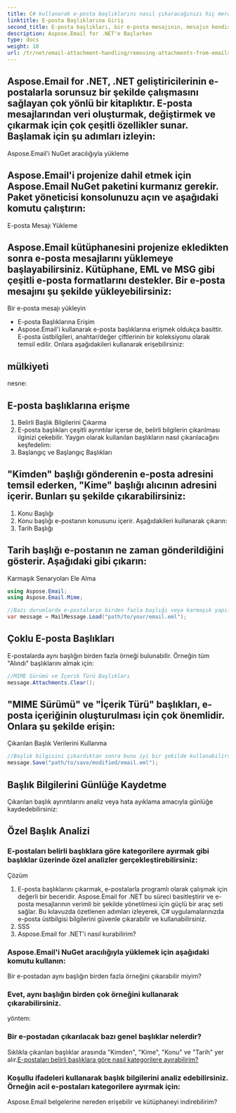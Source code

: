 ```yaml
---
title: C# kullanarak e-posta başlıklarını nasıl çıkaracağınızı hiç merak ettiniz mi? E-posta başlıkları gönderen, alıcı, konu ve diğer çeşitli ayrıntılar hakkında değerli bilgiler içerir. Bu kılavuzda, güçlü Aspose.Email for .NET kütüphanesini kullanarak e-posta başlıklarını çıkarma işleminde size adım adım yol göstereceğiz. Bu kitaplık, .NET uygulamalarınızda e-postalarla çalışmak için kapsamlı bir dizi özellik sağlar.
linktitle: E-posta Başlıklarına Giriş
second_title: E-posta başlıkları, bir e-posta mesajının, mesajın kendisi hakkında meta veriler sağlayan temel bileşenleridir. Bunlar, gönderenin e-posta adresi, alıcının e-posta adresi, konu, tarih ve daha fazlası gibi bilgileri içerir. E-posta başlıklarını ayıklamak, e-postaların doğruluğunu analiz etmek, e-postanın yolunu izlemek ve mesajları kategorilere ayırmak gibi çeşitli amaçlar için kullanışlıdır.
description: Aspose.Email for .NET'e Başlarken
type: docs
weight: 18
url: /tr/net/email-attachment-handling/removing-attachments-from-emails-csharp-implementation/
---
```


## Aspose.Email for .NET, .NET geliştiricilerinin e-postalarla sorunsuz bir şekilde çalışmasını sağlayan çok yönlü bir kitaplıktır. E-posta mesajlarından veri oluşturmak, değiştirmek ve çıkarmak için çok çeşitli özellikler sunar. Başlamak için şu adımları izleyin:

Aspose.Email'i NuGet aracılığıyla yükleme

## Aspose.Email'i projenize dahil etmek için Aspose.Email NuGet paketini kurmanız gerekir. Paket yöneticisi konsolunuzu açın ve aşağıdaki komutu çalıştırın:

E-posta Mesajı Yükleme

## Aspose.Email kütüphanesini projenize ekledikten sonra e-posta mesajlarını yüklemeye başlayabilirsiniz. Kütüphane, EML ve MSG gibi çeşitli e-posta formatlarını destekler. Bir e-posta mesajını şu şekilde yükleyebilirsiniz:

 Bir e-posta mesajı yükleyin

- E-posta Başlıklarına Erişim
-  Aspose.Email'i kullanarak e-posta başlıklarına erişmek oldukça basittir. E-posta üstbilgileri, anahtar/değer çiftlerinin bir koleksiyonu olarak temsil edilir. Onlara aşağıdakileri kullanarak erişebilirsiniz:

##  mülkiyeti

 nesne:

##  E-posta başlıklarına erişme

1. Belirli Başlık Bilgilerini Çıkarma
2. E-posta başlıkları çeşitli ayrıntılar içerse de, belirli bilgilerin çıkarılması ilginizi çekebilir. Yaygın olarak kullanılan başlıkların nasıl çıkarılacağını keşfedelim:
3. Başlangıç ve Başlangıç Başlıkları

## "Kimden" başlığı gönderenin e-posta adresini temsil ederken, "Kime" başlığı alıcının adresini içerir. Bunları şu şekilde çıkarabilirsiniz:

1. Konu Başlığı
2. Konu başlığı e-postanın konusunu içerir. Aşağıdakileri kullanarak çıkarın:
3. Tarih Başlığı

## Tarih başlığı e-postanın ne zaman gönderildiğini gösterir. Aşağıdaki gibi çıkarın:

Karmaşık Senaryoları Ele Alma

```csharp
using Aspose.Email;
using Aspose.Email.Mime;

//Bazı durumlarda e-postaların birden fazla başlığı veya karmaşık yapılara sahip başlıkları olabilir. Aspose.Email kütüphanesi bu tür senaryoların yönetimini kolaylaştırır:
var message = MailMessage.Load("path/to/your/email.eml");
```

## Çoklu E-posta Başlıkları

E-postalarda aynı başlığın birden fazla örneği bulunabilir. Örneğin tüm "Alındı" başlıklarını almak için:

```csharp
//MIME Sürümü ve İçerik Türü Başlıkları
message.Attachments.Clear();
```

## "MIME Sürümü" ve "İçerik Türü" başlıkları, e-posta içeriğinin oluşturulması için çok önemlidir. Onlara şu şekilde erişin:

Çıkarılan Başlık Verilerini Kullanma

```csharp
//Başlık bilgisini çıkardıktan sonra bunu iyi bir şekilde kullanabilirsiniz:
message.Save("path/to/save/modified/email.eml");
```

## Başlık Bilgilerini Günlüğe Kaydetme

Çıkarılan başlık ayrıntılarını analiz veya hata ayıklama amacıyla günlüğe kaydedebilirsiniz:

## Özel Başlık Analizi

### E-postaları belirli başlıklara göre kategorilere ayırmak gibi başlıklar üzerinde özel analizler gerçekleştirebilirsiniz:

Çözüm
1. E-posta başlıklarını çıkarmak, e-postalarla programlı olarak çalışmak için değerli bir beceridir. Aspose.Email for .NET bu süreci basitleştirir ve e-posta mesajlarının verimli bir şekilde yönetilmesi için güçlü bir araç seti sağlar. Bu kılavuzda özetlenen adımları izleyerek, C# uygulamalarınızda e-posta üstbilgisi bilgilerini güvenle çıkarabilir ve kullanabilirsiniz.
2. SSS
3. Aspose.Email for .NET'i nasıl kurabilirim?

### Aspose.Email'i NuGet aracılığıyla yüklemek için aşağıdaki komutu kullanın:

Bir e-postadan aynı başlığın birden fazla örneğini çıkarabilir miyim?

###  Evet, aynı başlığın birden çok örneğini kullanarak çıkarabilirsiniz.

 yöntem:

### Bir e-postadan çıkarılacak bazı genel başlıklar nelerdir?

Sıklıkla çıkarılan başlıklar arasında "Kimden", "Kime", "Konu" ve "Tarih" yer alır.[E-postaları belirli başlıklara göre nasıl kategorilere ayırabilirim?](https://reference.aspose.com/email/net)

### Koşullu ifadeleri kullanarak başlık bilgilerini analiz edebilirsiniz. Örneğin acil e-postaları kategorilere ayırmak için:

Aspose.Email belgelerine nereden erişebilir ve kütüphaneyi indirebilirim?